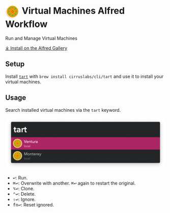 # <img src='Workflow/icon.png' width='45' align='center' alt='icon'> Virtual Machines Alfred Workflow

Run and Manage Virtual Machines

[⤓ Install on the Alfred Gallery](https://alfred.app/workflows/vitor/virtual-machines)

## Setup

Install [`tart`](https://github.com/cirruslabs/tart) with `brew install cirruslabs/cli/tart` and use it to install your virtual machines.

## Usage

Search installed virtual machines via the `tart` keyword.

![Listing installed virtual machines](Workflow/images/about/tart.png)

* <kbd>↩&#xFE0E;</kbd>: Run.
* <kbd>⌘</kbd><kbd>↩&#xFE0E;</kbd>: Overwrite with another. <kbd>⌘</kbd><kbd>↩&#xFE0E;</kbd> again to restart the original.
* <kbd>⌥</kbd><kbd>↩&#xFE0E;</kbd>: Clone.
* <kbd>⌃</kbd><kbd>↩&#xFE0E;</kbd>: Delete.
* <kbd>⇧</kbd><kbd>↩&#xFE0E;</kbd>: Ignore.
* <kbd>fn</kbd><kbd>↩&#xFE0E;</kbd>: Reset ignored.
